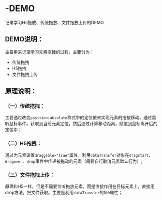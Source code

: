# -DEMO
记录学习H5拖放、传统拖放、文件拖放上传的DEMO

## DEMO说明：
主要用来记录学习元素拖拽的过程，主要分为：
- 传统拖拽
- H5拖拽
- 文件拖拽上传

## 原理说明：
### （一）传统拖拽：
  主要通过改变```position:absolute```样式中的定位值来实现元素的拖放移动，通过监听鼠标事件。获取到当前元素定位，然后通过计算移动距离，赋值到鼠标离开后的定位中；
  
### （二）H5拖拽：
  通过为元素设置```draggable="true"```属性，利用```dataTransfer```对象在```dragstart```、```dragover```、```drop```事件中传递被拖动的元素（需要自行取消元素默认行为）;
  
### （三）文件拖拽上传：
  原理和H5一样，但是不需要监听拖放元素，而是直接作用在目标元素上，直接用drop方法，把文件获取。主要是利用```dataTransfer```的file属性；

